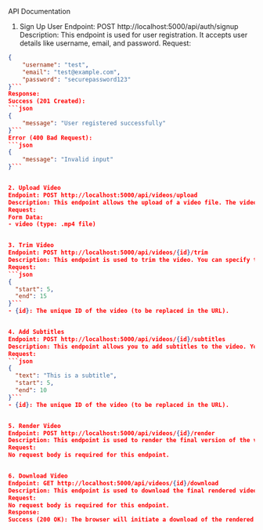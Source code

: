 API Documentation
1. Sign Up User
Endpoint: POST http://localhost:5000/api/auth/signup
Description: This endpoint is used for user registration. It accepts user details like username, email, and password.
Request:
```json
{
    "username": "test",
    "email": "test@example.com",
    "password": "securepassword123"
}```
Response:
Success (201 Created):
```json
{
    "message": "User registered successfully"
}```
Error (400 Bad Request):
```json
{
    "message": "Invalid input"
}```


2. Upload Video
Endpoint: POST http://localhost:5000/api/videos/upload
Description: This endpoint allows the upload of a video file. The video should be provided as form data with the key "video" and the value being the video file (in .mp4 format).
Request:
Form Data:
- video (type: .mp4 file)


3. Trim Video
Endpoint: POST http://localhost:5000/api/videos/{id}/trim
Description: This endpoint is used to trim the video. You can specify the start and end time for the video segment.
Request:
```json
{
  "start": 5,
  "end": 15
}```
- {id}: The unique ID of the video (to be replaced in the URL).


4. Add Subtitles
Endpoint: POST http://localhost:5000/api/videos/{id}/subtitles
Description: This endpoint allows you to add subtitles to the video. You specify the text for the subtitle and the start and end time for when it should appear.
Request:
```json
{
  "text": "This is a subtitle",
  "start": 5,
  "end": 10
}```
- {id}: The unique ID of the video (to be replaced in the URL).


5. Render Video
Endpoint: POST http://localhost:5000/api/videos/{id}/render
Description: This endpoint is used to render the final version of the video after processing operations such as trimming and adding subtitles. This operation does not require a body; simply hitting the endpoint will process the video.
Request:
No request body is required for this endpoint.


6. Download Video
Endpoint: GET http://localhost:5000/api/videos/{id}/download
Description: This endpoint is used to download the final rendered video. It will be triggered by the browser.
Request:
No request body is required for this endpoint.
Response:
Success (200 OK): The browser will initiate a download of the rendered video file.
